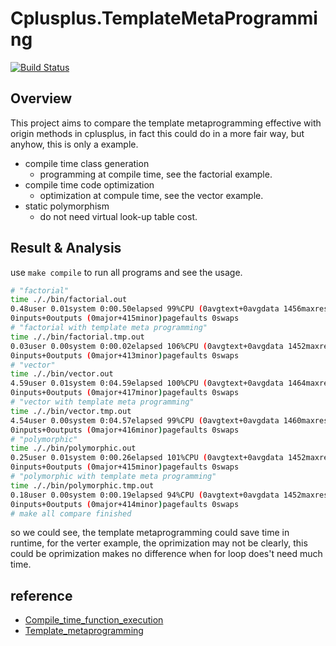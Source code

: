 # Cplusplus.TemplateMetaProgramming

[![Build Status](https://travis-ci.com/oYOvOYo/Playground.svg?branch=cpp.tmp)](https://travis-ci.com/oYOvOYo/Playground)

## Overview

This project aims to compare the template metaprogramming effective with origin methods in cplusplus, in fact this could do in a more fair way, but anyhow, this is only a example.

+ compile time class generation
  + programming at compile time, see the factorial example.
+ compile time code optimization
  + optimization at compule time, see the vector example.
+ static polymorphism
  + do not need virtual look-up table cost.

## Result & Analysis

use `make compile` to run all programs and see the usage.

```bash
# "factorial"
time ././bin/factorial.out
0.48user 0.01system 0:00.50elapsed 99%CPU (0avgtext+0avgdata 1456maxresident)k
0inputs+0outputs (0major+415minor)pagefaults 0swaps
# "factorial with template meta programming"
time ././bin/factorial.tmp.out
0.03user 0.00system 0:00.02elapsed 106%CPU (0avgtext+0avgdata 1452maxresident)k
0inputs+0outputs (0major+413minor)pagefaults 0swaps
# "vector"
time ././bin/vector.out
4.59user 0.01system 0:04.59elapsed 100%CPU (0avgtext+0avgdata 1464maxresident)k
0inputs+0outputs (0major+417minor)pagefaults 0swaps
# "vector with template meta programming"
time ././bin/vector.tmp.out
4.54user 0.00system 0:04.57elapsed 99%CPU (0avgtext+0avgdata 1460maxresident)k
0inputs+0outputs (0major+416minor)pagefaults 0swaps
# "polymorphic"
time ././bin/polymorphic.out
0.25user 0.01system 0:00.26elapsed 101%CPU (0avgtext+0avgdata 1452maxresident)k
0inputs+0outputs (0major+415minor)pagefaults 0swaps
# "polymorphic with template meta programming"
time ././bin/polymorphic.tmp.out
0.18user 0.00system 0:00.19elapsed 94%CPU (0avgtext+0avgdata 1452maxresident)k
0inputs+0outputs (0major+414minor)pagefaults 0swaps
# make all compare finished
```

so we could see, the template metaprogramming could save time in runtime, for the verter example, the oprimization may not be clearly, this could be oprimization makes no difference when for loop does't need much time.

## reference

+ [Compile_time_function_execution](https://en.wikipedia.org/wiki/Compile_time_function_execution)
+ [Template_metaprogramming](https://en.wikipedia.org/wiki/Template_metaprogramming)
